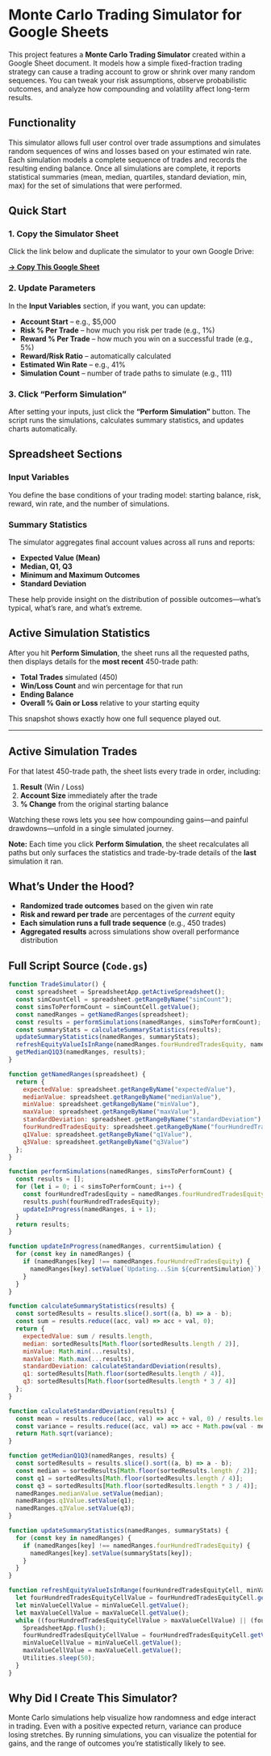 # Monte Carlo Trading Simulator for Google Sheets



This project features a **Monte Carlo Trading Simulator** created within a Google Sheet document. It models how a simple fixed-fraction trading strategy can cause a trading account to grow or shrink over many random sequences. You can tweak your risk assumptions, observe probabilistic outcomes, and analyze how compounding and volatility affect long-term results.

## Functionality

This simulator allows full user control over trade assumptions and simulates random sequences of wins and losses based on your estimated win rate. Each simulation models a complete sequence of trades and records the resulting ending balance. Once all simulations are complete, it reports statistical summaries (mean, median, quartiles, standard deviation, min, max) for the set of simulations that were performed.

## Quick Start

### 1. Copy the Simulator Sheet

Click the link below and duplicate the simulator to your own Google Drive:

[**→ Copy This Google Sheet**](https://docs.google.com/spreadsheets/d/1llfX-jLt7N-dviIor4SKhrk3zuYnIL6PwtTl-bU366w/edit?gid=1990509670#gid=1990509670)

### 2. Update Parameters

In the **Input Variables** section, if you want, you can update:

* **Account Start** – e.g., \$5,000
* **Risk % Per Trade** – how much you risk per trade (e.g., 1%)
* **Reward % Per Trade** – how much you win on a successful trade (e.g., 5%)
* **Reward/Risk Ratio** – automatically calculated
* **Estimated Win Rate** – e.g., 41%
* **Simulation Count** – number of trade paths to simulate (e.g., 111)

### 3. Click “Perform Simulation”

After setting your inputs, just click the **“Perform Simulation”** button. The script runs the simulations, calculates summary statistics, and updates charts automatically.

## Spreadsheet Sections

### Input Variables

You define the base conditions of your trading model: starting balance, risk, reward, win rate, and the number of simulations.

### Summary Statistics

The simulator aggregates final account values across all runs and reports:

* **Expected Value (Mean)**
* **Median, Q1, Q3**
* **Minimum and Maximum Outcomes**
* **Standard Deviation**

These help provide insight on the distribution of possible outcomes—what’s typical, what’s rare, and what’s extreme.

## Active Simulation Statistics

After you hit **Perform Simulation**, the sheet runs all the requested paths, then displays details for the **most recent** 450-trade path:

- **Total Trades** simulated (450)  
- **Win/Loss Count** and win percentage for that run  
- **Ending Balance**  
- **Overall % Gain or Loss** relative to your starting equity  

This snapshot shows exactly how one full sequence played out.

---

## Active Simulation Trades

For that latest 450-trade path, the sheet lists every trade in order, including:

1. **Result** (Win / Loss)  
2. **Account Size** immediately after the trade  
3. **% Change** from the original starting balance  

Watching these rows lets you see how compounding gains—and painful drawdowns—unfold in a single simulated journey.

**Note:** Each time you click **Perform Simulation**, the sheet recalculates all paths but only surfaces the statistics and trade-by-trade details of the **last** simulation it ran.  

## What’s Under the Hood?

* **Randomized trade outcomes** based on the given win rate
* **Risk and reward per trade** are percentages of the *current* equity
* **Each simulation runs a full trade sequence** (e.g., 450 trades)
* **Aggregated results** across simulations show overall performance distribution

## Full Script Source (`Code.gs`)

```javascript
function TradeSimulator() {
  const spreadsheet = SpreadsheetApp.getActiveSpreadsheet();
  const simCountCell = spreadsheet.getRangeByName("simCount");
  const simsToPerformCount = simCountCell.getValue();
  const namedRanges = getNamedRanges(spreadsheet);
  const results = performSimulations(namedRanges, simsToPerformCount);
  const summaryStats = calculateSummaryStatistics(results);
  updateSummaryStatistics(namedRanges, summaryStats);
  refreshEquityValueIsInRange(namedRanges.fourHundredTradesEquity, namedRanges.minValue, namedRanges.maxValue);
  getMedianQ1Q3(namedRanges, results);
}

function getNamedRanges(spreadsheet) {
  return {
    expectedValue: spreadsheet.getRangeByName("expectedValue"),
    medianValue: spreadsheet.getRangeByName("medianValue"),
    minValue: spreadsheet.getRangeByName("minValue"),
    maxValue: spreadsheet.getRangeByName("maxValue"),
    standardDeviation: spreadsheet.getRangeByName("standardDeviation"),
    fourHundredTradesEquity: spreadsheet.getRangeByName("fourHundredTradesEquity"),
    q1Value: spreadsheet.getRangeByName("q1Value"),
    q3Value: spreadsheet.getRangeByName("q3Value")
  };
}

function performSimulations(namedRanges, simsToPerformCount) {
  const results = [];
  for (let i = 0; i < simsToPerformCount; i++) {
    const fourHundredTradesEquity = namedRanges.fourHundredTradesEquity.getValue();
    results.push(fourHundredTradesEquity);
    updateInProgress(namedRanges, i + 1);
  }
  return results;
}

function updateInProgress(namedRanges, currentSimulation) {
  for (const key in namedRanges) {
    if (namedRanges[key] !== namedRanges.fourHundredTradesEquity) {
      namedRanges[key].setValue(`Updating...Sim ${currentSimulation}`);
    }
  }
}

function calculateSummaryStatistics(results) {
  const sortedResults = results.slice().sort((a, b) => a - b);
  const sum = results.reduce((acc, val) => acc + val, 0);
  return {
    expectedValue: sum / results.length,
    median: sortedResults[Math.floor(sortedResults.length / 2)],
    minValue: Math.min(...results),
    maxValue: Math.max(...results),
    standardDeviation: calculateStandardDeviation(results),
    q1: sortedResults[Math.floor(sortedResults.length / 4)],
    q3: sortedResults[Math.floor(sortedResults.length * 3 / 4)]
  };
}

function calculateStandardDeviation(results) {
  const mean = results.reduce((acc, val) => acc + val, 0) / results.length;
  const variance = results.reduce((acc, val) => acc + Math.pow(val - mean, 2), 0) / results.length;
  return Math.sqrt(variance);
}

function getMedianQ1Q3(namedRanges, results) {
  const sortedResults = results.slice().sort((a, b) => a - b);
  const median = sortedResults[Math.floor(sortedResults.length / 2)];
  const q1 = sortedResults[Math.floor(sortedResults.length / 4)];
  const q3 = sortedResults[Math.floor(sortedResults.length * 3 / 4)];
  namedRanges.medianValue.setValue(median);
  namedRanges.q1Value.setValue(q1);
  namedRanges.q3Value.setValue(q3);
}

function updateSummaryStatistics(namedRanges, summaryStats) {
  for (const key in namedRanges) {
    if (namedRanges[key] !== namedRanges.fourHundredTradesEquity) {
      namedRanges[key].setValue(summaryStats[key]);
    }
  }
}

function refreshEquityValueIsInRange(fourHundredTradesEquityCell, minValueCell, maxValueCell) {
  let fourHundredTradesEquityCellValue = fourHundredTradesEquityCell.getValue();
  let minValueCellValue = minValueCell.getValue();
  let maxValueCellValue = maxValueCell.getValue();
  while ((fourHundredTradesEquityCellValue > maxValueCellValue) || (fourHundredTradesEquityCellValue < minValueCellValue)) {
    SpreadsheetApp.flush();
    fourHundredTradesEquityCellValue = fourHundredTradesEquityCell.getValue();
    minValueCellValue = minValueCell.getValue();
    maxValueCellValue = maxValueCell.getValue();
    Utilities.sleep(50);
  }
}
```

## Why Did I Create This Simulator?

Monte Carlo simulations help visualize how randomness and edge interact in trading. Even with a positive expected return, variance can produce losing stretches. By running simulations, you can visualize the potential for gains, and the range of outcomes you’re statistically likely to see.
